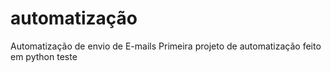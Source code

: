 # automatização
 Automatização de envio de E-mails
 Primeira projeto de automatização feito em python
 teste
